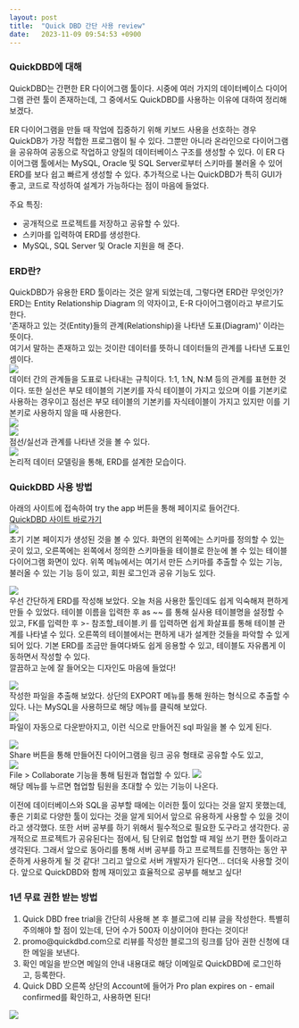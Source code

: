 ```yaml
---
layout: post
title:  "Quick DBD 간단 사용 review"
date:   2023-11-09 09:54:53 +0900
---
```


<h3 id="quickdbd에-대해">QuickDBD에 대해</h3>
<p>QuickDBD는 간편한 ER 다이어그램 툴이다. 시중에 여러 가지의 데이터베이스 다이어그램 관련 툴이 존재하는데, 그 중에서도 QuickDBD를 사용하는 이유에 대하여 정리해 보겠다.</p>
<p>ER 다이어그램을 만들 때 작업에 집중하기 위해 키보드 사용을 선호하는 경우 QuickDB가 가장 적합한 프로그램이 될 수 있다. 그뿐만 아니라 온라인으로 다이어그램을 공유하여 공동으로 작업하고 양질의 데이터베이스 구조를 생성할 수 있다. 이 ER 다이어그램 툴에서는 MySQL, Oracle 및 SQL Server로부터 스키마를 불러올 수 있어 ERD를 보다 쉽고 빠르게 생성할 수 있다. 추가적으로 나는 QuickDBD가 특히 GUI가 좋고, 코드로 작성하여 설계가 가능하다는 점이 마음에 들었다.</p>
<p>주요 특징:</p>
<ul>
<li>공개적으로 프로젝트를 저장하고 공유할 수 있다.</li>
<li>스키마를 입력하여 ERD를 생성한다.</li>
<li>MySQL, SQL Server 및 Oracle 지원을 해 준다.</li>
</ul>
<h3 id="erd란">ERD란?</h3>
<p>QuickDBD가 유용한 ERD 툴이라는 것은 알게 되었는데, 그렇다면 ERD란 무엇인가?<br />
ERD는 Entity Relationship Diagram 의 약자이고, E-R 다이어그램이라고 부르기도 한다.<br />
'존재하고 있는 것(Entity)들의 관계(Relationship)을 나타낸 도표(Diagram)' 이라는 뜻이다.<br />
여기서 말하는 존재하고 있는 것이란 데이터를 뜻하니 데이터들의 관계를 나타낸 도표인 셈이다.<br />
<img src="https://velog.velcdn.com/images/kijrary/post/9ecdd9fd-b252-4015-b57c-9f75bf666329/image.png" /><br />
데이터 간의 관계들을 도표로 나타내는 규칙이다. 1:1, 1:N, N:M 등의 관계를 표현한 것이다. 또한 실선은 부모 테이블의 기본키를 자식 테이블이 가지고 있으며 이를 기본키로 사용하는 경우이고 점선은 부모 테이블의 기본키를 자식테이블이 가지고 있지만 이를 기본키로 사용하지 않을 때 사용한다.<br />
<img src="https://velog.velcdn.com/images/kijrary/post/f9f888d4-b4a6-47cd-bb86-9d9a48f68a52/image.png" /><br />
<img src="https://velog.velcdn.com/images/kijrary/post/36b2ac20-6dc4-4ddb-9d65-071fa5b8c53d/image.png" /><br />
점선/실선과 관계를 나타낸 것을 볼 수 있다.<br />
<img src="https://velog.velcdn.com/images/kijrary/post/f79e3fbc-a3ee-4265-a16b-aa6cdec7a0e8/image.png" /><br />
논리적 데이터 모델링을 통해, ERD를 설계한 모습이다.</p>
<h3 id="quickdbd-사용-방법">QuickDBD 사용 방법</h3>
<p>아래의 사이트에 접속하여 try the app 버튼을 통해 페이지로 들어간다.<br />
<a href="https://www.quickdatabasediagrams.com/">QuickDBD 사이트 바로가기</a><br />
<img src="https://velog.velcdn.com/images/kijrary/post/4cb3c567-c70a-465c-bb78-ecee1bc13354/image.png" /><br />
초기 기본 페이지가 생성된 것을 볼 수 있다. 화면의 왼쪽에는 스키마를 정의할 수 있는 곳이 있고, 오른쪽에는 왼쪽에서 정의한 스키마들을 테이블로 한눈에 볼 수 있는 테이블 다이어그램 화면이 있다. 위쪽 메뉴에서는 여기서 만든 스키마를 추출할 수 있는 기능, 불러올 수 있는 기능 등이 있고, 회원 로그인과 공유 기능도 있다.</p>
<p><img src="https://velog.velcdn.com/images/kijrary/post/b0b645a2-b454-4a78-ba08-a19f932b1bd9/image.png" /><br />
우선 간단하게 ERD를 작성해 보았다. 오늘 처음 사용한 툴인데도 쉽게 익숙해져 편하게 만들 수 있었다. 테이블 이름을 입력한 후 as ~~ 를 통해 실사용 테이블명을 설정할 수 있고, FK를 입력한 후 &gt;- 참조할_테이블.키 를 입력하면 쉽게 화살표를 통해 테이블 관계를 나타낼 수 있다. 오른쪽의 테이블에서는 편하게 내가 설계한 것들을 파악할 수 있게 되어 있다. 기본 ERD를 조금만 들여다봐도 쉽게 응용할 수 있고, 테이블도 자유롭게 이동하면서 작성할 수 있다.<br />
깔끔하고 눈에 잘 들어오는 디자인도 마음에 들었다!</p>
<p><img src="https://velog.velcdn.com/images/kijrary/post/bbb21cfd-ce19-4768-a4d1-89aabcfac223/image.png" /><br />
작성한 파일을 추출해 보았다. 상단의 EXPORT 메뉴를 통해 원하는 형식으로 추출할 수 있다. 나는 MySQL을 사용하므로 해당 메뉴를 클릭해 보았다.<br />
<img src="https://velog.velcdn.com/images/kijrary/post/5b0691cf-7040-47d7-a686-895a7b42ef83/image.png" /><br />
파일이 자동으로 다운받아지고, 이런 식으로 만들어진 sql 파일을 볼 수 있게 된다.</p>
<p><img src="https://velog.velcdn.com/images/kijrary/post/7d8eb35f-d2af-48bc-bf56-40ae50f9e592/image.png" /><br />
Share 버튼을 통해 만들어진 다이어그램을 링크 공유 형태로 공유할 수도 있고,<br />
<img src="https://velog.velcdn.com/images/kijrary/post/cf8dee55-ded6-4f0e-aca1-63efd746b0e1/image.png" /><br />
File &gt; Collaborate 기능을 통해 팀원과 협업할 수 있다. <img src="https://velog.velcdn.com/images/kijrary/post/f5f11f94-d82f-4d8c-897a-09bf034b2c0d/image.png" /><br />
해당 메뉴를 누르면 협업할 팀원을 초대할 수 있는 기능이 나온다.</p>
<p>이전에 데이터베이스와 SQL을 공부할 때에는 이러한 툴이 있다는 것을 알지 못했는데, 좋은 기회로 다양한 툴이 있다는 것을 알게 되어서 앞으로 유용하게 사용할 수 있을 것이라고 생각했다. 또한 서버 공부를 하기 위해서 필수적으로 필요한 도구라고 생각한다. 공개적으로 프로젝트가 공유된다는 점에서, 팀 단위로 협업할 때 제일 쓰기 편한 툴이라고 생각된다. 그래서 앞으로 동아리를 통해 서버 공부를 하고 프로젝트를 진행하는 동안 꾸준하게 사용하게 될 것 같다! 그리고 앞으로 서버 개발자가 된다면... 더더욱 사용할 것이다. 앞으로 QuickDBD와 함께 재미있고 효율적으로 공부를 해보고 싶다!</p>
<h3 id="1년-무료-권한-받는-방법">1년 무료 권한 받는 방법</h3>
<ol>
<li>Quick DBD free trial을 간단히 사용해 본 후 블로그에 리뷰 글을 작성한다. 특별히 주의해야 할 점이 있는데, 단어 수가 500자 이상이어야 한다는 것이다!</li>
<li>promo@quickdbd.com으로 리뷰를 작성한 블로그의 링크를 담아 권한 신청에 대한 메일을 보낸다.</li>
<li>확인 메일을 받으면 메일의 안내 내용대로 해당 이메일로 QuickDBD에 로그인하고, 등록한다.</li>
<li>Quick DBD 오른쪽 상단의 Account에 들어가 Pro plan expires on - email confirmed를 확인하고, 사용하면 된다!</li>
</ol>
<p><img src="https://velog.velcdn.com/images/kijrary/post/8b3b47e9-8f7e-4b1d-aacf-9bd691c12bb9/image.png" /><br />
